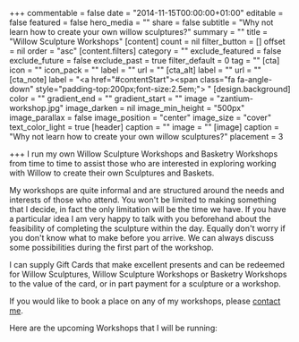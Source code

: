 +++
commentable = false
date = "2014-11-15T00:00:00+01:00"
editable = false
featured = false
hero_media = ""
share = false
subtitle = "Why not learn how to create your own willow sculptures?"
summary = ""
title = "Willow Sculpture Workshops"
[content]
count = nil
filter_button = []
offset = nil
order = "asc"
[content.filters]
category = ""
exclude_featured = false
exclude_future = false
exclude_past = true
filter_default = 0
tag = ""
[cta]
icon = ""
icon_pack = ""
label = ""
url = ""
[cta_alt]
label = ""
url = ""
[cta_note]
label = "<a href=\"#contentStart\"><span class=\"fa fa-angle-down\" style=\"padding-top:200px;font-size:2.5em;\">&nbsp;</span></a>"
[design.background]
color = ""
gradient_end = ""
gradient_start = ""
image = "zantium-workshop.jpg"
image_darken = nil
image_min_height = "500px"
image_parallax = false
image_position = "center"
image_size = "cover"
text_color_light = true
[header]
caption = ""
image = ""
[image]
caption = "Why not learn how to create your own willow sculptures?"
placement = 3

+++
I run my own Willow Sculpture Workshops and Basketry Workshops from time to time 
to assist those who are interested in exploring working with Willow to create 
their own Sculptures and Baskets.

My workshops are quite informal and are structured around the needs and 
interests of those who attend. You won't be limited to making something 
that I decide, in fact the only limitation will be the time we have. If 
you have a particular idea I am very happy to talk with you beforehand 
about the feasibility of completing the sculpture within the day. Equally 
don't worry if you don't know what to make before you arrive. We can always 
discuss some possibilities during the first part of the workshop.

I can supply Gift Cards that make excellent presents and can be redeemed 
for Willow Sculptures, Willow Sculpture Workshops or Basketry Workshops to 
the value of the card, or in part payment for a sculpture or a workshop.

If you would like to book a place on any of my workshops, please [contact me](/#contact).

Here are the upcoming Workshops that I will be running: